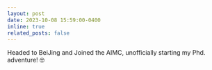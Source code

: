 ```yaml
---
layout: post
date: 2023-10-08 15:59:00-0400
inline: true
related_posts: false
---
```


Headed to BeiJing and Joined the AIMC, unofficially starting my Phd. adventure! :nerd_face: